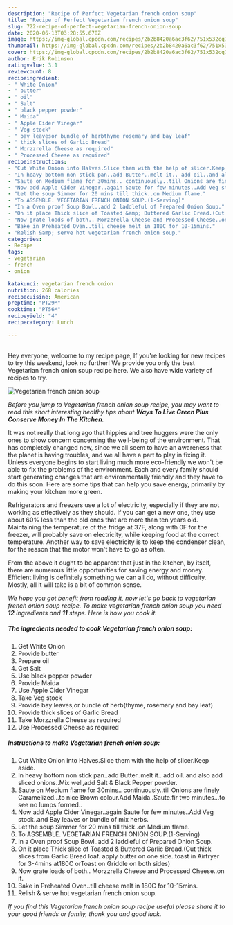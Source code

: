 ```yaml
---
description: "Recipe of Perfect Vegetarian french onion soup"
title: "Recipe of Perfect Vegetarian french onion soup"
slug: 722-recipe-of-perfect-vegetarian-french-onion-soup
date: 2020-06-13T03:28:55.678Z
image: https://img-global.cpcdn.com/recipes/2b2b8420a6ac3f62/751x532cq70/vegetarian-french-onion-soup-recipe-main-photo.jpg
thumbnail: https://img-global.cpcdn.com/recipes/2b2b8420a6ac3f62/751x532cq70/vegetarian-french-onion-soup-recipe-main-photo.jpg
cover: https://img-global.cpcdn.com/recipes/2b2b8420a6ac3f62/751x532cq70/vegetarian-french-onion-soup-recipe-main-photo.jpg
author: Erik Robinson
ratingvalue: 3.1
reviewcount: 8
recipeingredient:
- " White Onion"
- " butter"
- " oil"
- " Salt"
- " black pepper powder"
- " Maida"
- " Apple Cider Vinegar"
- " Veg stock"
- " bay leavesor bundle of herbthyme rosemary and bay leaf"
- " thick slices of Garlic Bread"
- " Morzzrella Cheese as required"
- " Processed Cheese as required"
recipeinstructions:
- "Cut White Onion into Halves.Slice them with the help of slicer.Keep aside."
- "In heavy bottom non stick pan..add Butter..melt it.. add oil..and also add sliced onions..Mix well,add Salt &amp; Black Pepper powder."
- "Saute on Medium flame for 30mins.. continuously..till Onions are finely Caramelized...to nice Brown colour.Add Maida..Saute.fir two minutes...to see no lumps formed.."
- "Now add Apple Cider Vinegar..again Saute for few minutes..Add Veg stock..and Bay leaves or bundle of mix herbs."
- "Let the soup Simmer for 20 mins till thick..on Medium flame."
- "To ASSEMBLE. VEGETARIAN FRENCH ONION SOUP.(1-Serving)"
- "In a Oven proof Soup Bowl..add 2 laddleful of Prepared Onion Soup."
- "On it place Thick slice of Toasted &amp; Buttered Garlic Bread.(Cut thick slices from Garlic Bread loaf. apply butter on one side..toast in Airfryer for 3-4mins at180C orToast on Griddle on both sides)"
- "Now grate loads of both.. Morzzrella Cheese and Processed Cheese..on it."
- "Bake in Preheated Oven..till cheese melt in 180C for 10-15mins."
- "Relish &amp; serve hot vegetarian french onion soup."
categories:
- Recipe
tags:
- vegetarian
- french
- onion

katakunci: vegetarian french onion 
nutrition: 268 calories
recipecuisine: American
preptime: "PT29M"
cooktime: "PT56M"
recipeyield: "4"
recipecategory: Lunch

---
```

<br>
Hey everyone, welcome to my recipe page, If you're looking for new recipes to try this weekend, look no further! We provide you only the best Vegetarian french onion soup recipe here. We also have wide variety of recipes to try.
<br>


![Vegetarian french onion soup](https://img-global.cpcdn.com/recipes/2b2b8420a6ac3f62/751x532cq70/vegetarian-french-onion-soup-recipe-main-photo.jpg)

<i>Before you jump to Vegetarian french onion soup recipe, you may want to read this short interesting healthy tips about 
<strong>Ways To Live Green Plus Conserve Money In The Kitchen</strong>.</i>
</br>

It was not really that long ago that hippies and tree huggers were the only ones to show concern concerning the well-being of the environment. That has completely changed now, since we all seem to have an awareness that the planet is having troubles, and we all have a part to play in fixing it. Unless everyone begins to start living much more eco-friendly we won't be able to fix the problems of the environment. Each and every family should start generating changes that are environmentally friendly and they have to do this soon. Here are some tips that can help you save energy, primarily by making your kitchen more green.

Refrigerators and freezers use a lot of electricity, especially if they are not working as effectively as they should. If you can get a new one, they use about 60% less than the old ones that are more than ten years old. Maintaining the temperature of the fridge at 37F, along with 0F for the freezer, will probably save on electricity, while keeping food at the correct temperature. Another way to save electricity is to keep the condenser clean, for the reason that the motor won't have to go as often.

From the above it ought to be apparent that just in the kitchen, by itself, there are numerous little opportunities for saving energy and money. Efficient living is definitely something we can all do, without difficulty. Mostly, all it will take is a bit of common sense.


<i>We hope you got benefit from reading it, now let's go back to vegetarian french onion soup recipe. To make vegetarian french onion soup you need <strong>12</strong> ingredients and <strong>11</strong> steps. Here is how you cook it.
</i>

##### The ingredients needed to cook Vegetarian french onion soup:

1. Get  White Onion
1. Provide  butter
1. Prepare  oil
1. Get  Salt
1. Use  black pepper powder
1. Provide  Maida
1. Use  Apple Cider Vinegar
1. Take  Veg stock
1. Provide  bay leaves,or bundle of herb(thyme, rosemary and bay leaf)
1. Provide  thick slices of Garlic Bread
1. Take  Morzzrella Cheese as required
1. Use  Processed Cheese as required


##### Instructions to make Vegetarian french onion soup:

1. Cut White Onion into Halves.Slice them with the help of slicer.Keep aside.
1. In heavy bottom non stick pan..add Butter..melt it.. add oil..and also add sliced onions..Mix well,add Salt &amp; Black Pepper powder.
1. Saute on Medium flame for 30mins.. continuously..till Onions are finely Caramelized...to nice Brown colour.Add Maida..Saute.fir two minutes...to see no lumps formed..
1. Now add Apple Cider Vinegar..again Saute for few minutes..Add Veg stock..and Bay leaves or bundle of mix herbs.
1. Let the soup Simmer for 20 mins till thick..on Medium flame.
1. To ASSEMBLE. VEGETARIAN FRENCH ONION SOUP.(1-Serving)
1. In a Oven proof Soup Bowl..add 2 laddleful of Prepared Onion Soup.
1. On it place Thick slice of Toasted &amp; Buttered Garlic Bread.(Cut thick slices from Garlic Bread loaf. apply butter on one side..toast in Airfryer for 3-4mins at180C orToast on Griddle on both sides)
1. Now grate loads of both.. Morzzrella Cheese and Processed Cheese..on it.
1. Bake in Preheated Oven..till cheese melt in 180C for 10-15mins.
1. Relish &amp; serve hot vegetarian french onion soup.


<i>If you find this Vegetarian french onion soup recipe useful please share it to your good friends or family, thank you and good luck.</i>
